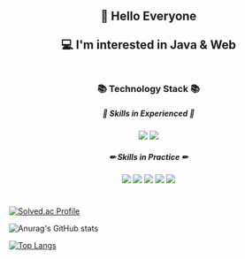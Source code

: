 <div align=center>
  <h2>👋 Hello Everyone<br><br>
  💻 I'm interested in Java & Web<br><br>
  </h2>
  <h3> 📚 Technology Stack 📚 </h3>
  <h5> 📝 Skills in Experienced 📝 </h5>
  <img src="https://img.shields.io/badge/Java-A566FF?style=flat-square&logo=Java&logoColor=white">
<img src="https://img.shields.io/badge/C-FF0000?style=flat-square&logo=C&logoColor=white">
 <br>
  <h5> ✏ Skills in Practice ✏ </h5>
  <img src="https://img.shields.io/badge/Python-5CD1E5?style=flat-square&logo=Python&logoColor=white">
  <img src="https://img.shields.io/badge/HTML-FF5E00?style=flat-square&logo=HTML5&logoColor=white">
<img src="https://img.shields.io/badge/CSS-FFBB00?style=flat-square&logo=CSS3&logoColor=white">
<img src="https://img.shields.io/badge/Java%20Script-1DDB16?style=flat-square&logo=JavaScript&logoColor=white">
<img src="https://img.shields.io/badge/Kotlin-F361A6?style=flat-square&logo=Kotlin&logoColor=white">
  <h1></h1>
  
</div>

[![Solved.ac Profile](http://mazassumnida.wtf/api/v2/generate_badge?boj=sjiwon)](https://solved.ac/sjiwon/)

![Anurag's GitHub stats](https://github-readme-stats.vercel.app/api?username=sjiwon&show_icons=true&custom_title=sjiwon's&nbsp;GitHub&nbsp;👀&hide_border=true&bg_color=DEG,614385,516395&text_color=FFFFFF&title_color=FFFFFF&icon_color=FF0000)

[![Top Langs](https://github-readme-stats.vercel.app/api/top-langs/?username=sjiwon&layout=compact&custom_title=My&nbsp;Language&nbsp;📖&hide_border=true&bg_color=DEG,614385,516395&text_color=FFFFFF&title_color=FFFFFF&icon_color=FF0000)](https://github.com/sjiwon/github-readme-stats)

